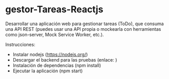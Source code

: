 # gestor-Tareas-Reactjs
Desarrollar una aplicación web para gestionar tareas (ToDo), que consuma una API REST (puedes usar una API propia o mockearla con herramientas como json-server, Mock Service Worker, etc.).


Instrucciones:
- Instalar nodejs (https://nodejs.org/)
- Descargar el backend para las pruebas (enlace: )
- Instalación de dependencias (npm install)
- Ejecutar la aplicación (npm start)
